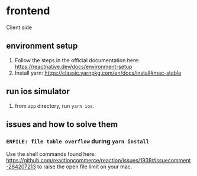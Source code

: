 # frontend
Client side

## environment setup
1. Follow the steps in the official documentation here: https://reactnative.dev/docs/environment-setup
2. Install yarn: https://classic.yarnpkg.com/en/docs/install#mac-stable

## run ios simulator
1. from `app` directory, run `yarn ios`.

## issues and how to solve them
### `ENFILE: file table overflow` during `yarn install`
Use the shell commands found here: https://github.com/reactioncommerce/reaction/issues/1938#issuecomment-284207213 to raise the open file limit on your mac.
